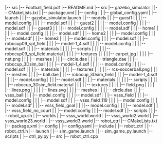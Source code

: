 |-- src
    |-- Football_field.pdf
    |-- README.md
    |-- src
        |-- gazebo_simulator
        |   |-- CMakeLists.txt
        |   |-- package.xml
        |   |-- config
        |   |   |-- global_config.yaml
        |   |-- launch
        |   |   |-- gazebo_simulator.launch
        |   |-- models
        |   |   |-- guest1
        |   |   |   |-- model.config
        |   |   |   |-- model.sdf
        |   |   |-- guest2
        |   |   |   |-- model.config
        |   |   |   |-- model.sdf
        |   |   |-- guest3
        |   |   |   |-- model.config
        |   |   |   |-- model.sdf
        |   |   |-- home1
        |   |   |   |-- model.config
        |   |   |   |-- model.sdf
        |   |   |-- home2
        |   |   |   |-- model.config
        |   |   |   |-- model.sdf
        |   |   |-- home3
        |   |   |   |-- model.config
        |   |   |   |-- model.sdf
        |   |   |-- robocup09_spl_field
        |   |   |   |-- model-1_4.sdf
        |   |   |   |-- model.config
        |   |   |   |-- model.sdf
        |   |   |   |-- materials
        |   |   |   |   |-- scripts
        |   |   |   |   |   |-- robocup09_spl_field.material
        |   |   |   |   |-- textures
        |   |   |   |       |-- carpet.jpg
        |   |   |   |       |-- net.png
        |   |   |   |-- meshes
        |   |   |       |-- circle.dae
        |   |   |       |-- triangle.dae
        |   |   |-- robocup_3Dsim_ball
        |   |   |   |-- model-1_4.sdf
        |   |   |   |-- model.config
        |   |   |   |-- model.sdf
        |   |   |   |-- materials
        |   |   |   |   |-- textures
        |   |   |   |       |-- rcs-soccerball.png
        |   |   |   |-- meshes
        |   |   |       |-- ball.dae
        |   |   |-- robocup_3Dsim_field
        |   |   |   |-- model-1_4.sdf
        |   |   |   |-- model.config
        |   |   |   |-- model.sdf
        |   |   |   |-- materials
        |   |   |   |   |-- scripts
        |   |   |   |   |   |-- robocup_3Dsim_field.material
        |   |   |   |   |-- textures
        |   |   |   |       |-- field.png
        |   |   |   |       |-- lines.png
        |   |   |   |       |-- lines.svg
        |   |   |   |-- meshes
        |   |   |       |-- circle.dae
        |   |   |-- vsss_ball
        |   |   |   |-- model.config
        |   |   |   |-- model.sdf
        |   |   |-- vsss_field
        |   |   |   |-- model.config
        |   |   |   |-- model.sdf
        |   |   |-- vsss_field_119
        |   |   |   |-- model.config
        |   |   |   |-- model.sdf
        |   |   |-- vsss_field_goal
        |   |   |   |-- model.config
        |   |   |   |-- model.sdf
        |   |   |-- vsss_field_no_court
        |   |       |-- model.config
        |   |       |-- model.sdf
        |   |-- scripts
        |   |   |-- robot_up.sh
        |   |-- worlds
        |       |-- vsss_world.world
        |       |-- vsss_world2.world
        |       |-- vsss_world23.world
        |       |-- vsss_world3.world
        |-- robot_ctrl
            |-- CMakeLists.txt
            |-- package.xml
            |-- config
            |   |-- config.yaml
            |-- include
            |   |-- robot_ctrl
            |       |-- robot_ctrl.h
            |-- launch
            |   |-- sim_game.launch
            |   |-- sim_game_py.launch
            |-- scripts
            |   |-- ctrl_py.py
            |-- src
                |-- robot_ctrl.cpp
